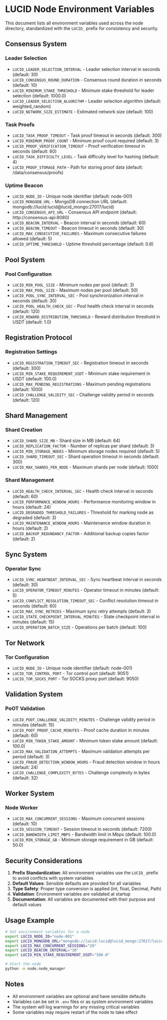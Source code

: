 # LUCID Node Environment Variables

This document lists all environment variables used across the node directory, standardized with the `LUCID_` prefix for consistency and security.

## Consensus System

### Leader Selection
- `LUCID_LEADER_SELECTION_INTERVAL` - Leader selection interval in seconds (default: 30)
- `LUCID_CONSENSUS_ROUND_DURATION` - Consensus round duration in seconds (default: 10)
- `LUCID_MINIMUM_STAKE_THRESHOLD` - Minimum stake threshold for leader selection (default: 1000.0)
- `LUCID_LEADER_SELECTION_ALGORITHM` - Leader selection algorithm (default: weighted_random)
- `LUCID_NETWORK_SIZE_ESTIMATE` - Estimated network size (default: 100)

### Task Proofs
- `LUCID_TASK_PROOF_TIMEOUT` - Task proof timeout in seconds (default: 300)
- `LUCID_MINIMUM_PROOF_COUNT` - Minimum proof count required (default: 3)
- `LUCID_PROOF_VERIFICATION_TIMEOUT` - Proof verification timeout in seconds (default: 60)
- `LUCID_TASK_DIFFICULTY_LEVEL` - Task difficulty level for hashing (default: 4)
- `LUCID_PROOF_STORAGE_PATH` - Path for storing proof data (default: /data/consensus/proofs)

### Uptime Beacon
- `LUCID_NODE_ID` - Unique node identifier (default: node-001)
- `LUCID_MONGODB_URL` - MongoDB connection URL (default: mongodb://lucid:lucid@lucid_mongo:27017/lucid)
- `LUCID_CONSENSUS_API_URL` - Consensus API endpoint (default: http://consensus-api:8080)
- `LUCID_BEACON_INTERVAL` - Beacon interval in seconds (default: 60)
- `LUCID_BEACON_TIMEOUT` - Beacon timeout in seconds (default: 30)
- `LUCID_MAX_CONSECUTIVE_FAILURES` - Maximum consecutive failures allowed (default: 5)
- `LUCID_UPTIME_THRESHOLD` - Uptime threshold percentage (default: 0.8)

## Pool System

### Pool Configuration
- `LUCID_MIN_POOL_SIZE` - Minimum nodes per pool (default: 3)
- `LUCID_MAX_POOL_SIZE` - Maximum nodes per pool (default: 50)
- `LUCID_POOL_SYNC_INTERVAL_SEC` - Pool synchronization interval in seconds (default: 30)
- `LUCID_POOL_HEALTH_CHECK_SEC` - Pool health check interval in seconds (default: 120)
- `LUCID_REWARD_DISTRIBUTION_THRESHOLD` - Reward distribution threshold in USDT (default: 1.0)

## Registration Protocol

### Registration Settings
- `LUCID_REGISTRATION_TIMEOUT_SEC` - Registration timeout in seconds (default: 300)
- `LUCID_MIN_STAKE_REQUIREMENT_USDT` - Minimum stake requirement in USDT (default: 100.0)
- `LUCID_MAX_PENDING_REGISTRATIONS` - Maximum pending registrations (default: 1000)
- `LUCID_CHALLENGE_VALIDITY_SEC` - Challenge validity period in seconds (default: 120)

## Shard Management

### Shard Creation
- `LUCID_SHARD_SIZE_MB` - Shard size in MB (default: 64)
- `LUCID_REPLICATION_FACTOR` - Number of replicas per shard (default: 3)
- `LUCID_MIN_STORAGE_NODES` - Minimum storage nodes required (default: 5)
- `LUCID_SHARD_TIMEOUT_SEC` - Shard operation timeout in seconds (default: 300)
- `LUCID_MAX_SHARDS_PER_NODE` - Maximum shards per node (default: 1000)

### Shard Management
- `LUCID_HEALTH_CHECK_INTERVAL_SEC` - Health check interval in seconds (default: 60)
- `LUCID_PERFORMANCE_WINDOW_HOURS` - Performance monitoring window in hours (default: 24)
- `LUCID_DEGRADED_THRESHOLD_FAILURES` - Threshold for marking node as degraded (default: 3)
- `LUCID_MAINTENANCE_WINDOW_HOURS` - Maintenance window duration in hours (default: 2)
- `LUCID_BACKUP_REDUNDANCY_FACTOR` - Additional backup copies factor (default: 2)

## Sync System

### Operator Sync
- `LUCID_SYNC_HEARTBEAT_INTERVAL_SEC` - Sync heartbeat interval in seconds (default: 30)
- `LUCID_OPERATOR_TIMEOUT_MINUTES` - Operator timeout in minutes (default: 5)
- `LUCID_CONFLICT_RESOLUTION_TIMEOUT_SEC` - Conflict resolution timeout in seconds (default: 60)
- `LUCID_MAX_SYNC_RETRIES` - Maximum sync retry attempts (default: 3)
- `LUCID_STATE_CHECKPOINT_INTERVAL_MINUTES` - State checkpoint interval in minutes (default: 15)
- `LUCID_OPERATION_BATCH_SIZE` - Operations per batch (default: 100)

## Tor Network

### Tor Configuration
- `LUCID_NODE_ID` - Unique node identifier (default: node-001)
- `LUCID_TOR_CONTROL_PORT` - Tor control port (default: 9051)
- `LUCID_TOR_SOCKS_PORT` - Tor SOCKS proxy port (default: 9050)

## Validation System

### PoOT Validation
- `LUCID_POOT_CHALLENGE_VALIDITY_MINUTES` - Challenge validity period in minutes (default: 15)
- `LUCID_POOT_PROOF_CACHE_MINUTES` - Proof cache duration in minutes (default: 60)
- `LUCID_MIN_TOKEN_STAKE_AMOUNT` - Minimum token stake amount (default: 100.0)
- `LUCID_MAX_VALIDATION_ATTEMPTS` - Maximum validation attempts per period (default: 3)
- `LUCID_FRAUD_DETECTION_WINDOW_HOURS` - Fraud detection window in hours (default: 24)
- `LUCID_CHALLENGE_COMPLEXITY_BYTES` - Challenge complexity in bytes (default: 32)

## Worker System

### Node Worker
- `LUCID_MAX_CONCURRENT_SESSIONS` - Maximum concurrent sessions (default: 10)
- `LUCID_SESSION_TIMEOUT` - Session timeout in seconds (default: 7200)
- `LUCID_BANDWIDTH_LIMIT_MBPS` - Bandwidth limit in Mbps (default: 100.0)
- `LUCID_MIN_STORAGE_GB` - Minimum storage requirement in GB (default: 50.0)

## Security Considerations

1. **Prefix Standardization**: All environment variables use the `LUCID_` prefix to avoid conflicts with system variables
2. **Default Values**: Sensible defaults are provided for all variables
3. **Type Safety**: Proper type conversion is applied (int, float, Decimal, Path)
4. **Validation**: Environment variables are validated at startup
5. **Documentation**: All variables are documented with their purpose and default values

## Usage Example

```bash
# Set environment variables for a node
export LUCID_NODE_ID="node-001"
export LUCID_MONGODB_URL="mongodb://lucid:lucid@lucid_mongo:27017/lucid"
export LUCID_MAX_CONCURRENT_SESSIONS="20"
export LUCID_BEACON_INTERVAL="30"
export LUCID_MIN_STAKE_REQUIREMENT_USDT="500.0"

# Start the node
python -m node.node_manager
```

## Notes

- All environment variables are optional and have sensible defaults
- Variables can be set in `.env` files or as system environment variables
- The system will log warnings for any missing critical variables
- Some variables may require restart of the node to take effect

